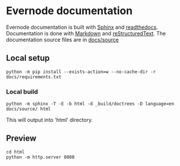 # Evernode documentation
Evernode documentation is built with [Sphinx](https://www.sphinx-doc.org/) and [readthedocs](https://about.readthedocs.com/). Documentation is done with [Markdown](https://www.markdownguide.org/) and [reStructuredText](https://docutils.sourceforge.io/rst.html). The documentation source files are in [docs/source](docs/source)

## Local setup

```
python -m pip install --exists-action=w --no-cache-dir -r docs/requirements.txt
```

### Local build

```
python -m sphinx -T -E -b html -d _build/doctrees -D language=en docs/source/ html
```
This will output into 'html' directory.

## Preview

```
cd html
python -m http.server 8080
```